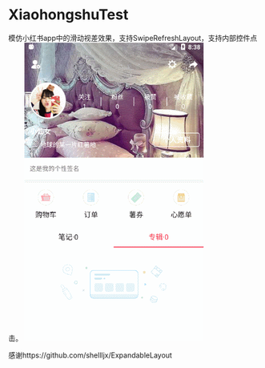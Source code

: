 # XiaohongshuTest


模仿小红书app中的滑动视差效果，支持SwipeRefreshLayout，支持内部控件点击。
![image](https://github.com/tianmeng0111/XiaohongshuTest/blob/master/GIF01.gif)

感谢https://github.com/shellljx/ExpandableLayout
